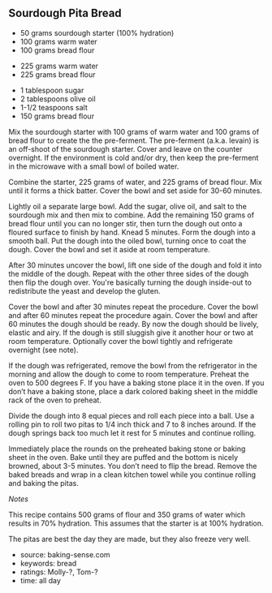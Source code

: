 Sourdough Pita Bread
--------------------

- 50 grams sourdough starter (100% hydration)
- 100 grams warm water
- 100 grams bread flour
<!-- -->
- 225 grams warm water
- 225 grams bread flour
<!-- -->
- 1 tablespoon sugar
- 2 tablespoons olive oil
- 1-1/2 teaspoons salt
- 150 grams bread flour

Mix the sourdough starter with 100 grams of warm water and 100 grams
of bread flour to create the the pre-ferment.  The pre-ferment
(a.k.a. levain) is an off-shoot of the sourdough starter.  Cover and
leave on the counter overnight.  If the environment is cold and/or
dry, then keep the pre-ferment in the microwave with a small bowl of
boiled water.

Combine the starter, 225 grams of water, and 225 grams of bread
flour. Mix until it forms a thick batter. Cover the bowl and set aside
for 30-60 minutes.

Lightly oil a separate large bowl.  Add the sugar, olive oil, and salt
to the sourdough mix and then mix to combine.  Add the remaining 150
grams of bread flour until you can no longer stir, then turn the dough
out onto a floured surface to finish by hand.  Knead 5 minutes. Form
the dough into a smooth ball.  Put the dough into the oiled bowl,
turning once to coat the dough. Cover the bowl and set it aside at
room temperature.

After 30 minutes uncover the bowl, lift one side of the dough and fold
it into the middle of the dough. Repeat with the other three sides of
the dough then flip the dough over. You're basically turning the dough
inside-out to redistribute the yeast and develop the gluten.

Cover the bowl and after 30 minutes repeat the procedure. Cover the
bowl and after 60 minutes repeat the procedure again. Cover the bowl
and after 60 minutes the dough should be ready.  By now the dough
should be lively, elastic and airy. If the dough is still sluggish
give it another hour or two at room temperature.  Optionally cover the
bowl tightly and refrigerate overnight (see note).

If the dough was refrigerated, remove the bowl from the refrigerator
in the morning and allow the dough to come to room temperature.
Preheat the oven to 500 degrees F.  If you have a baking stone place
it in the oven. If you don’t have a baking stone, place a dark colored
baking sheet in the middle rack of the oven to preheat.

Divide the dough into 8 equal pieces and roll each piece into a
ball. Use a rolling pin to roll two pitas to 1/4 inch thick and 7 to 8
inches around. If the dough springs back too much let it rest for 5
minutes and continue rolling.

Immediately place the rounds on the preheated baking stone or baking
sheet in the oven. Bake until they are puffed and the bottom is nicely
browned, about 3-5 minutes. You don’t need to flip the bread. Remove
the baked breads and wrap in a clean kitchen towel while you continue
rolling and baking the pitas.

*Notes*

This recipe contains 500 grams of flour and 350 grams of water which
results in 70% hydration.  This assumes that the starter is at 100%
hydration.

The pitas are best the day they are made, but they also freeze very
well.

- source: baking-sense.com
- keywords: bread
- ratings: Molly-?, Tom-?
- time: all day
